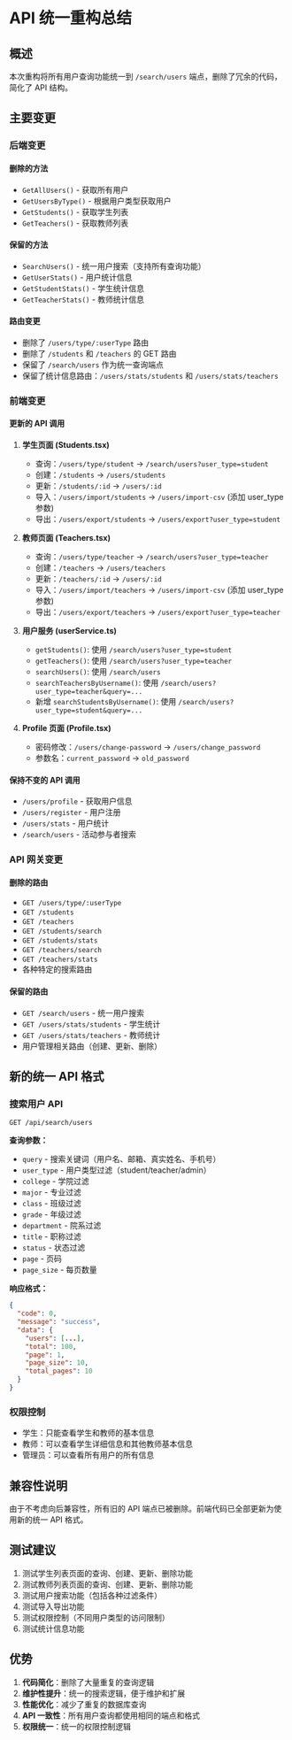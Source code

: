 # API 统一重构总结

## 概述

本次重构将所有用户查询功能统一到 `/search/users` 端点，删除了冗余的代码，简化了 API 结构。

## 主要变更

### 后端变更

#### 删除的方法

- `GetAllUsers()` - 获取所有用户
- `GetUsersByType()` - 根据用户类型获取用户
- `GetStudents()` - 获取学生列表
- `GetTeachers()` - 获取教师列表

#### 保留的方法

- `SearchUsers()` - 统一用户搜索（支持所有查询功能）
- `GetUserStats()` - 用户统计信息
- `GetStudentStats()` - 学生统计信息
- `GetTeacherStats()` - 教师统计信息

#### 路由变更

- 删除了 `/users/type/:userType` 路由
- 删除了 `/students` 和 `/teachers` 的 GET 路由
- 保留了 `/search/users` 作为统一查询端点
- 保留了统计信息路由：`/users/stats/students` 和 `/users/stats/teachers`

### 前端变更

#### 更新的 API 调用

1. **学生页面 (Students.tsx)**

   - 查询：`/users/type/student` → `/search/users?user_type=student`
   - 创建：`/students` → `/users/students`
   - 更新：`/students/:id` → `/users/:id`
   - 导入：`/users/import/students` → `/users/import-csv` (添加 user_type 参数)
   - 导出：`/users/export/students` → `/users/export?user_type=student`

2. **教师页面 (Teachers.tsx)**

   - 查询：`/users/type/teacher` → `/search/users?user_type=teacher`
   - 创建：`/teachers` → `/users/teachers`
   - 更新：`/teachers/:id` → `/users/:id`
   - 导入：`/users/import/teachers` → `/users/import-csv` (添加 user_type 参数)
   - 导出：`/users/export/teachers` → `/users/export?user_type=teacher`

3. **用户服务 (userService.ts)**

   - `getStudents()`: 使用 `/search/users?user_type=student`
   - `getTeachers()`: 使用 `/search/users?user_type=teacher`
   - `searchUsers()`: 使用 `/search/users`
   - `searchTeachersByUsername()`: 使用 `/search/users?user_type=teacher&query=...`
   - 新增 `searchStudentsByUsername()`: 使用 `/search/users?user_type=student&query=...`

4. **Profile 页面 (Profile.tsx)**
   - 密码修改：`/users/change-password` → `/users/change_password`
   - 参数名：`current_password` → `old_password`

#### 保持不变的 API 调用

- `/users/profile` - 获取用户信息
- `/users/register` - 用户注册
- `/users/stats` - 用户统计
- `/search/users` - 活动参与者搜索

### API 网关变更

#### 删除的路由

- `GET /users/type/:userType`
- `GET /students`
- `GET /teachers`
- `GET /students/search`
- `GET /students/stats`
- `GET /teachers/search`
- `GET /teachers/stats`
- 各种特定的搜索路由

#### 保留的路由

- `GET /search/users` - 统一用户搜索
- `GET /users/stats/students` - 学生统计
- `GET /users/stats/teachers` - 教师统计
- 用户管理相关路由（创建、更新、删除）

## 新的统一 API 格式

### 搜索用户 API

```
GET /api/search/users
```

**查询参数：**

- `query` - 搜索关键词（用户名、邮箱、真实姓名、手机号）
- `user_type` - 用户类型过滤（student/teacher/admin）
- `college` - 学院过滤
- `major` - 专业过滤
- `class` - 班级过滤
- `grade` - 年级过滤
- `department` - 院系过滤
- `title` - 职称过滤
- `status` - 状态过滤
- `page` - 页码
- `page_size` - 每页数量

**响应格式：**

```json
{
  "code": 0,
  "message": "success",
  "data": {
    "users": [...],
    "total": 100,
    "page": 1,
    "page_size": 10,
    "total_pages": 10
  }
}
```

### 权限控制

- 学生：只能查看学生和教师的基本信息
- 教师：可以查看学生详细信息和其他教师基本信息
- 管理员：可以查看所有用户的所有信息

## 兼容性说明

由于不考虑向后兼容性，所有旧的 API 端点已被删除。前端代码已全部更新为使用新的统一 API 格式。

## 测试建议

1. 测试学生列表页面的查询、创建、更新、删除功能
2. 测试教师列表页面的查询、创建、更新、删除功能
3. 测试用户搜索功能（包括各种过滤条件）
4. 测试导入导出功能
5. 测试权限控制（不同用户类型的访问限制）
6. 测试统计信息功能

## 优势

1. **代码简化**：删除了大量重复的查询逻辑
2. **维护性提升**：统一的搜索逻辑，便于维护和扩展
3. **性能优化**：减少了重复的数据库查询
4. **API 一致性**：所有用户查询都使用相同的端点和格式
5. **权限统一**：统一的权限控制逻辑
